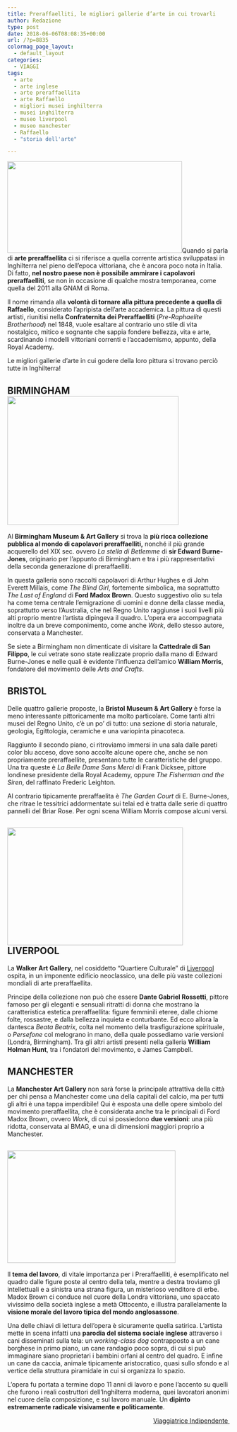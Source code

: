 ```yaml
---
title: Preraffaelliti, le migliori gallerie d’arte in cui trovarli
author: Redazione
type: post
date: 2018-06-06T08:08:35+00:00
url: /?p=8835
colormag_page_layout:
  - default_layout
categories:
  - VIAGGI
tags:
  - arte
  - arte inglese
  - arte preraffaellita
  - arte Raffaello
  - migliori musei inghilterra
  - musei inghilterra
  - museo liverpool
  - museo manchester
  - Raffaello
  - "storia dell'arte"

---
```

<img decoding="async" loading="lazy" class=" wp-image-8837 alignleft" src="https://progressonline.it/wp-content/uploads/2018/06/The-Garden-Court-Bristol-300x156.jpg" alt="" width="396" height="207" />Quando si parla di **arte preraffaellita** ci si riferisce a quella corrente artistica sviluppatasi in Inghilterra nel pieno dell&#8217;epoca vittoriana, che è ancora poco nota in Italia. Di fatto, **nel nostro paese non è possibile ammirare i capolavori preraffaelliti**, se non in occasione di qualche mostra temporanea, come quella del 2011 alla GNAM di Roma.

Il nome rimanda alla **volontà di tornare alla pittura precedente a quella di Raffaello**, considerato l&#8217;apripista dell&#8217;arte accademica. La pittura di questi artisti, riunitisi nella **Confraternita dei Preraffaelliti** (_Pre-Raphaelite Brotherhood_) nel 1848, vuole esaltare al contrario uno stile di vita nostalgico, mitico e sognante che sappia fondere bellezza, vita e arte, scardinando i modelli vittoriani correnti e l&#8217;accademismo, appunto, della Royal Academy.

Le migliori gallerie d&#8217;arte in cui godere della loro pittura si trovano perciò tutte in Inghilterra!

## **BIRMINGHAM<img decoding="async" loading="lazy" class=" wp-image-8840 alignright" src="https://progressonline.it/wp-content/uploads/2018/06/Birmingham-Museum-Art-Gallery-300x225.jpg" alt="" width="388" height="291" />**

Al **Birmingham Museum & Art Gallery** si trova la **più ricca collezione pubblica al mondo di capolavori preraffaelliti,** nonché il più grande acquerello del XIX sec. ovvero _La stella di Betlemme_ di **sir Edward Burne-Jones**, originario per l&#8217;appunto di Birmingham e tra i più rappresentativi della seconda generazione di preraffaelliti.

In questa galleria sono raccolti capolavori di Arthur Hughes e di John Everett Millais, come _The Blind Girl_, fortemente simbolica, ma soprattutto _The Last of England_ di **Ford Madox Brown**. Questo suggestivo olio su tela ha come tema centrale l&#8217;emigrazione di uomini e donne della classe media, soprattutto verso l&#8217;Australia, che nel Regno Unito raggiunse i suoi livelli più alti proprio mentre l&#8217;artista dipingeva il quadro. L&#8217;opera era accompagnata inoltre da un breve componimento, come anche _Work_, dello stesso autore, conservata a Manchester.

Se siete a Birmingham non dimenticate di visitare la **Cattedrale di San Filippo**, le cui vetrate sono state realizzate proprio dalla mano di Edward Burne-Jones e nelle quali è evidente l&#8217;influenza dell&#8217;amico **William Morris**, fondatore del movimento delle _Arts and Crafts_.

## **BRISTOL**

Delle quattro gallerie proposte, la **Bristol Museum & Art Gallery** è forse la meno interessante pittoricamente ma molto particolare. Come tanti altri musei del Regno Unito, c&#8217;è un po&#8217; di tutto: una sezione di storia naturale, geologia, Egittologia, ceramiche e una variopinta pinacoteca.

Raggiunto il secondo piano, ci ritroviamo immersi in una sala dalle pareti color blu acceso, dove sono accolte alcune opere che, anche se non propriamente preraffaellite, presentano tutte le caratteristiche del gruppo. Una tra queste è _La Belle Dame Sans Merci_ di Frank Dicksee, pittore londinese presidente della Royal Academy, oppure _The Fisherman and the Siren_, del raffinato Frederic Leighton.

Al contrario tipicamente preraffaelita è _The Garden Court_ di E. Burne-Jones, che ritrae le tessitrici addormentate sui telai ed è tratta dalle serie di quattro pannelli del Briar Rose. Per ogni scena William Morris compose alcuni versi.

<!--nextpage-->

## **<img decoding="async" loading="lazy" class=" wp-image-8838 alignleft" src="https://progressonline.it/wp-content/uploads/2018/06/Walker-Art-Gallery-Liverpool-300x200.jpg" alt="" width="398" height="266" />LIVERPOOL**

La **Walker Art Gallery**, nel cosiddetto &#8220;Quartiere Culturale&#8221; di [Liverpool][1] ospita, in un imponente edificio neoclassico, una delle più vaste collezioni mondiali di arte preraffaellita.

Principe della collezione non può che essere **Dante Gabriel Rossetti**, pittore famoso per gli eleganti e sensuali ritratti di donna che mostrano la caratteristica estetica preraffaellita: figure femminili eteree, dalle chiome folte, rossastre, e dalla bellezza inquieta e conturbante. Ed ecco allora la dantesca _Beata Beatrix_, colta nel momento della trasfigurazione spirituale, o _Persefone_ col melograno in mano, della quale possediamo varie versioni (Londra, Birmingham). Tra gli altri artisti presenti nella galleria **William Holman Hunt**, tra i fondatori del movimento, e James Campbell.

## **MANCHESTER**

La **Manchester Art Gallery** non sarà forse la principale attrattiva della città per chi pensa a Manchester come una della capitali del calcio, ma per tutti gli altri è una tappa imperdibile! Qui è esposta una delle opere simbolo del movimento preraffaellita, che è considerata anche tra le principali di Ford Madox Brown, ovvero _Work_, di cui si possiedono **due versioni**: una più ridotta, conservata al BMAG, e una di dimensioni maggiori proprio a Manchester.

## **<img decoding="async" loading="lazy" class=" wp-image-8839 alignright" src="https://progressonline.it/wp-content/uploads/2018/06/Work-F.-M.-Brown-Manchester-300x200.jpg" alt="" width="381" height="254" />**

Il **tema del lavoro**, di vitale importanza per i Preraffaelliti, è esemplificato nel quadro dalle figure poste al centro della tela, mentre a destra troviamo gli intellettuali e a sinistra una strana figura, un misterioso venditore di erbe. Madox Brown ci conduce nel cuore della Londra vittoriana, uno spaccato vivissimo della società inglese a metà Ottocento, e illustra parallelamente la **visione morale del lavoro tipica del mondo anglosassone**.

Una delle chiavi di lettura dell&#8217;opera è sicuramente quella satirica. L&#8217;artista mette in scena infatti una **parodia del sistema sociale inglese** attraverso i cani disseminati sulla tela: un _working-class dog_ contrapposto a un cane borghese in primo piano, un cane randagio poco sopra, di cui si può immaginare siano proprietari i bambini orfani al centro del quadro. E infine un cane da caccia, animale tipicamente aristocratico, quasi sullo sfondo e al vertice della struttura piramidale in cui si organizza lo spazio.

L&#8217;opera fu portata a termine dopo 11 anni di lavoro e pone l&#8217;accento su quelli che furono i reali costruttori dell&#8217;Inghilterra moderna, quei lavoratori anonimi nel cuore della composizione, e sul lavoro manuale. Un **dipinto estremamente radicale visivamente e politicamente**.

<p style="text-align: right;">
  <a href="https://viaggiatriceindipendente.wordpress.com/">Viaggiatrice Indipendente </a>
</p>

 [1]: https://viaggiatriceindipendente.wordpress.com/2018/02/09/liverpool-un-salto-nella-citta-dei-beatles/